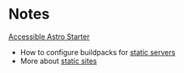 # Notes

[Accessible Astro Starter](https://github.com/markteekman/accessible-astro-starter)

- How to configure buildpacks for [static servers](https://github.com/dokku/heroku-buildpack-nginx/issues/31#issuecomment-572572627)
- More about [static sites](https://ericmjl.github.io/essays-on-data-science/miscellaneous/static-sites-on-dokku/)

